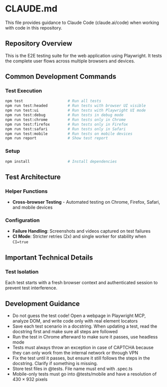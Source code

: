 # CLAUDE.md

This file provides guidance to Claude Code (claude.ai/code) when working with code in this repository.

## Repository Overview

This is the E2E testing suite for the web application using Playwright. 
It tests the complete user flows across multiple browsers and devices.

## Common Development Commands

### Test Execution
```bash
npm test                    # Run all tests
npm run test:headed         # Run tests with browser UI visible
npm run test:ui             # Run tests with Playwright UI mode
npm run test:debug          # Run tests in debug mode
npm run test:chrome         # Run tests only in Chrome
npm run test:firefox        # Run tests only in Firefox
npm run test:safari         # Run tests only in Safari
npm run test:mobile         # Run tests on mobile devices
npm run report              # Show test report
```

### Setup
```bash
npm install                 # Install dependencies
```

## Test Architecture

### Helper Functions
- **Cross-browser Testing** - Automated testing on Chrome, Firefox, Safari, and mobile devices

### Configuration
- **Failure Handling**: Screenshots and videos captured on test failures
- **CI Mode**: Stricter retries (2x) and single worker for stability when `CI=true`

## Important Technical Details

### Test Isolation
Each test starts with a fresh browser context and authenticated session to prevent test interference.

## Development Guidance

- Do not guess the test code! Open a webpage in Playwright MCP, analyze DOM, and write code only with real element locators
- Save each test scenario in a docstring. When updating a test, read the docstring first and make sure all steps are followed
- Run the test in Chrome afterward to make sure it passes, use headless mode
- Tests must always throw an exception in case of CAPTCHA because they can only work from the internal network or through VPN
- Fix the test until it passes, but ensure it still follows the steps in the docstring. Clarify if something is missing.
- Store test files in @tests. File name must end with .spec.ts
- Mobile-only tests must go into @tests/mobile and have a resolution of 430 × 932 pixels

